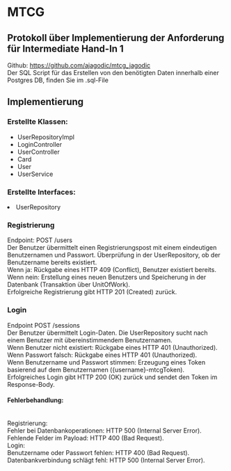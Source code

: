 # MTCG

## Protokoll über Implementierung der Anforderung für Intermediate Hand-In 1

Github: https://github.com/ajagodic/mtcg_jagodic<br>
Der SQL Script für das Erstellen von den benötigten Daten innerhalb einer Postgres DB, finden Sie im .sql-File

## Implementierung
### Erstellte Klassen: 
<ul>
<li>UserRepositoryImpl</li>
<li>LoginController</li>
<li>UserController</li>
<li>Card</li>
<li>User</li>
<li>UserService</li>
</ul>

### Erstellte Interfaces:
<li>UserRepository</li>

### Registrierung

Endpoint: POST /users <br>
Der Benutzer übermittelt einen Registrierungspost mit einem eindeutigen Benutzernamen und Passwort.
Überprüfung in der UserRepository, ob der Benutzername bereits existiert.
<br>Wenn ja: Rückgabe eines HTTP 409 (Conflict), Benutzer existiert bereits.
<br>Wenn nein: Erstellung eines neuen Benutzers und Speicherung in der Datenbank (Transaktion über UnitOfWork).
<br>Erfolgreiche Registrierung gibt HTTP 201 (Created) zurück.

### Login
Endpoint POST /sessions <br>
Der Benutzer übermittelt Login-Daten.
Die UserRepository sucht nach einem Benutzer mit übereinstimmendem Benutzernamen.
<br>Wenn Benutzer nicht existiert: Rückgabe eines HTTP 401 (Unauthorized).
<br>Wenn Passwort falsch: Rückgabe eines HTTP 401 (Unauthorized).
<br>Wenn Benutzername und Passwort stimmen: Erzeugung eines Token basierend auf dem Benutzernamen ({username}-mtcgToken).
<br>Erfolgreiches Login gibt HTTP 200 (OK) zurück und sendet den Token im Response-Body.

#### Fehlerbehandlung:
<br>Registrierung:
<br>Fehler bei Datenbankoperationen: HTTP 500 (Internal Server Error).
<br>Fehlende Felder im Payload: HTTP 400 (Bad Request).
<br>Login:
<br>Benutzername oder Passwort fehlen: HTTP 400 (Bad Request).
<br>Datenbankverbindung schlägt fehl: HTTP 500 (Internal Server Error).

